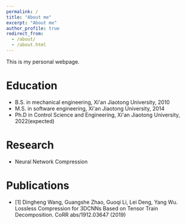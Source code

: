 ```yaml
---
permalink: /
title: "About me"
excerpt: "About me"
author_profile: true
redirect_from: 
  - /about/
  - /about.html
---
```


This is my personal webpage.

Education
======
* B.S. in mechanical engineering, Xi'an Jiaotong University, 2010
* M.S. in software engineering, Xi'an Jiaotong University, 2014
* Ph.D  in Control Science and Engineering, Xi'an Jiaotong University, 2022(expected)

Research
======
* Neural Network Compression

Publications
======
* [1] Dingheng Wang, Guangshe Zhao, Guoqi Li, Lei Deng, Yang Wu. Lossless Compression for 3DCNNs Based on Tensor Train Decomposition. CoRR abs/1912.03647 (2019)

